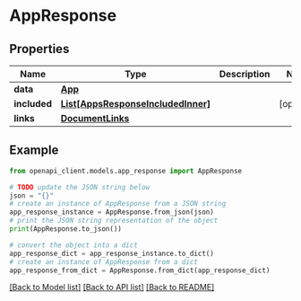 # AppResponse


## Properties

Name | Type | Description | Notes
------------ | ------------- | ------------- | -------------
**data** | [**App**](App.md) |  | 
**included** | [**List[AppsResponseIncludedInner]**](AppsResponseIncludedInner.md) |  | [optional] 
**links** | [**DocumentLinks**](DocumentLinks.md) |  | 

## Example

```python
from openapi_client.models.app_response import AppResponse

# TODO update the JSON string below
json = "{}"
# create an instance of AppResponse from a JSON string
app_response_instance = AppResponse.from_json(json)
# print the JSON string representation of the object
print(AppResponse.to_json())

# convert the object into a dict
app_response_dict = app_response_instance.to_dict()
# create an instance of AppResponse from a dict
app_response_from_dict = AppResponse.from_dict(app_response_dict)
```
[[Back to Model list]](../README.md#documentation-for-models) [[Back to API list]](../README.md#documentation-for-api-endpoints) [[Back to README]](../README.md)


